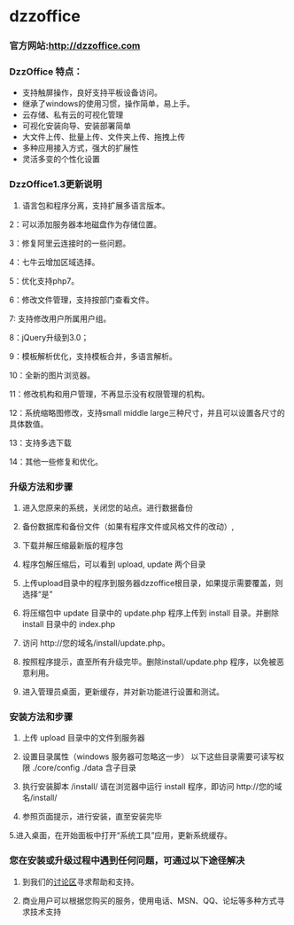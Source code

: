 # dzzoffice

### 官方网站:http://dzzoffice.com

### DzzOffice 特点：
* 支持触屏操作，良好支持平板设备访问。
* 继承了windows的使用习惯，操作简单，易上手。
* 云存储、私有云的可视化管理
* 可视化安装向导、安装部署简单
* 大文件上传、批量上传、文件夹上传、拖拽上传
* 多种应用接入方式，强大的扩展性
* 灵活多变的个性化设置


### DzzOffice1.3更新说明

1. 语言包和程序分离，支持扩展多语言版本。

2：可以添加服务器本地磁盘作为存储位置。

3：修复阿里云连接时的一些问题。

4：七牛云增加区域选择。

5：优化支持php7。

6：修改文件管理，支持按部门查看文件。

7: 支持修改用户所属用户组。

8：jQuery升级到3.0；

9：模板解析优化，支持模板合并，多语言解析。

10：全新的图片浏览器。

11：修改机构和用户管理，不再显示没有权限管理的机构。

12：系统缩略图修改，支持small middle large三种尺寸，并且可以设置各尺寸的具体数值。

13：支持多选下载

14：其他一些修复和优化。 



### 升级方法和步骤

1.  进入您原来的系统，关闭您的站点。进行数据备份

2. 备份数据库和备份文件（如果有程序文件或风格文件的改动）,

3. 下载并解压缩最新版的程序包

4. 程序包解压缩后，可以看到 upload, update 两个目录

5. 上传upload目录中的程序到服务器dzzoffice根目录，如果提示需要覆盖，则选择“是”

6. 将压缩包中 update 目录中的 update.php  程序上传到 install 目录。并删除 install 目录中的 index.php

6. 访问 http://您的域名/install/update.php。

7. 按照程序提示，直至所有升级完毕。删除install/update.php 程序，以免被恶意利用。

8. 进入管理员桌面，更新缓存，并对新功能进行设置和测试。

### 安装方法和步骤

1. 上传 upload 目录中的文件到服务器

2. 设置目录属性（windows 服务器可忽略这一步）
	以下这些目录需要可读写权限
	./core/config
	./data 含子目录

3. 执行安装脚本 /install/
   请在浏览器中运行 install 程序，即访问 http://您的域名/install/

4. 参照页面提示，进行安装，直至安装完毕

5.进入桌面，在开始面板中打开“系统工具”应用，更新系统缓存。

### 您在安装或升级过程中遇到任何问题，可通过以下途径解决

1. 到我们的[讨论区](http://dev.dzzoffice.com)寻求帮助和支持。

2. 商业用户可以根据您购买的服务，使用电话、MSN、QQ、论坛等多种方式寻求技术支持
